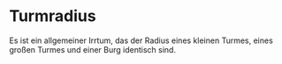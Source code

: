 # Turmradius

Es ist ein allgemeiner Irrtum, das der Radius eines kleinen Turmes, eines großen Turmes und einer Burg identisch sind.&#x20;

<figure><img src="../../assets/turm.png" alt=""><figcaption></figcaption></figure>
